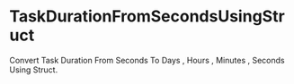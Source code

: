 # TaskDurationFromSecondsUsingStruct
Convert Task Duration From Seconds To Days , Hours , Minutes , Seconds Using Struct.
